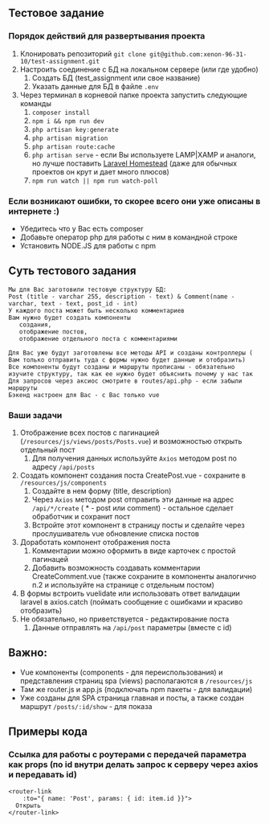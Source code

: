 ## Тестовое задание

### Порядок действий для развертывания проекта
1. Клонировать репозиторий `git clone git@github.com:xenon-96-31-10/test-assignment.git`
2. Настроить соединение с БД на локальном сервере (или где удобно)
   1. Создать БД (test_assignment или свое название)
   2. Указать данные для БД в файле `.env`
3. Через терминал в корневой папке проекта запустить следующие команды
    1. `composer install`
    2. `npm i && npm run dev`
    3. `php artisan key:generate`
    4. `php artisan migration`
    5. `php artisan route:cache`
    6. `php artisan serve` - если Вы используете LAMP|XAMP и аналоги, но лучше поставить [Laravel Homestead](https://laravel.com/docs/8.x/homestead) (даже для обычных проектов он крут и дает много плюсов)
    7. `npm run watch || npm run watch-poll`

### Если возникают ошибки, то скорее всего они уже описаны в интернете :) 
* Убедитесь что у Вас есть composer
* Добавьте оператор php для работы с ним в командной строке
* Установить NODE.JS для работы с npm

## Суть тестового задания
```
Мы для Вас заготовили тестовую структуру БД: 
Post (title - varchar 255, description - text) & Comment(name - varchar, text - text, post_id - int)
У каждого поста может быть несколько комментариев
Вам нужно будет создать компоненты 
   создания, 
   отображение постов, 
   отображение отдельного поста с комментариями

Для Вас уже будут заготовлены все методы API и созданы контроллеры ( Вам только отправить туда с формы нужно будет данные и отобразить)
Все компоненты будут созданы и маршруты прописаны - обязательно изучите структуру, так как ее нужно будет объяснить почему у нас так
Для запросов через аксиос смотрите в routes/api.php - если забыли маршруты
Бэкенд настроен для Вас - с Вас только vue
```
### Ваши задачи
1. Отображение всех постов с пагинацией (`/resources/js/views/posts/Posts.vue`) и возможностью открыть отдельный пост 
    1. Для получения данных используйте `Axios` методом post по адресу `/api/posts`
2. Создать компонент создания поста CreatePost.vue - сохраните в `/resources/js/components`
   1. Создайте в нем форму (title, description)
   2. Через `Axios` методом post отправить эти данные на адрес `/api/*/create` ( * - post или comment) - остальное сделает обработчик и сохранит пост
   3. Встройте этот компонент в страницу посты и сделайте через прослушиватель vue обновление списка постов
3. Доработать компонент отображения поста
   1. Комментарии можно оформить в виде карточек с простой пагинацей
   2. Добавить возможность создавать комментарии CreateComment.vue (также сохраните в компоненты аналогично п.2 и используйте на странице c отдельным постом)
4. В формы встроить vuelidate или использовать ответ валидации laravel в axios.catch (поймать сообщение с ошибками и красиво отобразить)
5. Не обязательно, но приветствуется - редактирование поста
   1. Данные отправлять на `/api/post` параметры (вместе с id)

## Важно:
* Vue компоненты (components - для переиспользования) и представления страниц spa (views) располагаются в `/resources/js`
* Там же router.js и app.js (подключать npm пакеты - для валидации)
* Уже созданы для SPA страница главная и посты, а также создан маршрут `/posts/:id/show` - для показа
## Примеры кода
### Ссылка для работы с роутерами с передачей параметра как props (по id внутри делать запрос к серверу через axios и передавать id)
```vue
<router-link
    :to="{ name: 'Post', params: { id: item.id }}">
  Открыть 
</router-link>                                            
```
